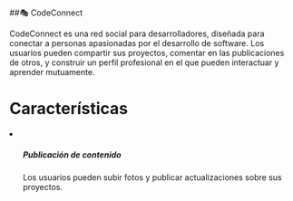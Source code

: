 ##🎭 CodeConnect 

CodeConnect es una red social para desarrolladores, diseñada para conectar a personas apasionadas por el desarrollo de software. Los usuarios pueden compartir sus proyectos, comentar en las publicaciones de otros, y construir un perfil profesional en el que pueden interactuar y aprender mutuamente.

<h1>
  Características
</h1>

<li>
  <ul>
    <h5>
      Publicación de contenido
    </h5>
    <p>
      Los usuarios pueden subir fotos y publicar actualizaciones sobre sus proyectos.
    </p>
  </ul>
</li>
